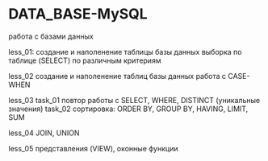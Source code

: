 # DATA_BASE-MySQL

работа с базами данных

less_01:
создание и наполенение таблицы базы данных
выборка по таблице (SELECT) по различным критериям

less_02
создание и наполенение таблиц базы данных
работа с CASE-WHEN

less_03
  task_01 повтор работы с SELECT, WHERE, DISTINCT (уникальные значения)
  task_02 сортировка: ORDER BY, GROUP BY, HAVING, LIMIT, SUM

less_04
  JOIN, UNION

less_05
  представления (VIEW), оконные функции
